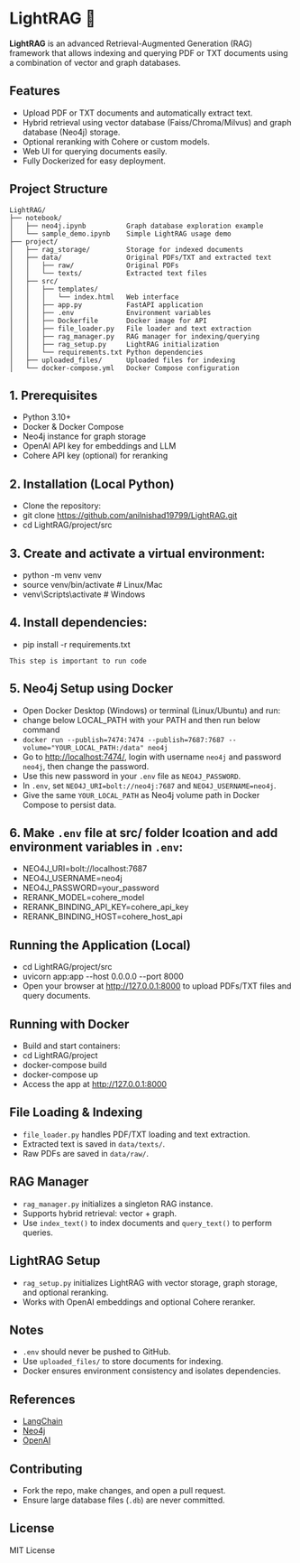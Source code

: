 # LightRAG 🚀

**LightRAG** is an advanced Retrieval-Augmented Generation (RAG) framework that allows indexing and querying PDF or TXT documents using a combination of vector and graph databases.

## Features
- Upload PDF or TXT documents and automatically extract text.
- Hybrid retrieval using vector database (Faiss/Chroma/Milvus) and graph database (Neo4j) storage.
- Optional reranking with Cohere or custom models.
- Web UI for querying documents easily.
- Fully Dockerized for easy deployment.

## Project Structure
```
LightRAG/
├── notebook/
│   ├── neo4j.ipynb          Graph database exploration example
│   └── sample_demo.ipynb    Simple LightRAG usage demo
├── project/
│   ├── rag_storage/         Storage for indexed documents
│   ├── data/                Original PDFs/TXT and extracted text
│   │   ├── raw/             Original PDFs
│   │   └── texts/           Extracted text files
│   ├── src/
│   │   ├── templates/
│   │   │   └── index.html   Web interface
│   │   ├── app.py           FastAPI application
│   │   ├── .env             Environment variables
│   │   ├── Dockerfile       Docker image for API
│   │   ├── file_loader.py   File loader and text extraction
│   │   ├── rag_manager.py   RAG manager for indexing/querying
│   │   ├── rag_setup.py     LightRAG initialization
│   │   └── requirements.txt Python dependencies
│   ├── uploaded_files/      Uploaded files for indexing
│   └── docker-compose.yml   Docker Compose configuration
```

## 1. Prerequisites
- Python 3.10+
- Docker & Docker Compose 
- Neo4j instance for graph storage
- OpenAI API key for embeddings and LLM
- Cohere API key (optional) for reranking

## 2. Installation (Local Python)
- Clone the repository:
- git clone https://github.com/anilnishad19799/LightRAG.git
- cd LightRAG/project/src

## 3. Create and activate a virtual environment:
- python -m venv venv
- source venv/bin/activate   # Linux/Mac
- venv\Scripts\activate      # Windows

## 4. Install dependencies:
- pip install -r requirements.txt

`This step is important to run code`
## 5. Neo4j Setup using Docker
- Open Docker Desktop (Windows) or terminal (Linux/Ubuntu) and run:
- change below LOCAL_PATH with your PATH and then run below command 
- `docker run --publish=7474:7474 --publish=7687:7687 --volume="YOUR_LOCAL_PATH:/data" neo4j`
- Go to [http://localhost:7474/](http://localhost:7474/), login with username `neo4j` and password `neo4j`, then change the password.  
- Use this new password in your `.env` file as `NEO4J_PASSWORD`.  
- In `.env`, set `NEO4J_URI=bolt://neo4j:7687` and `NEO4J_USERNAME=neo4j`.  
- Give the same `YOUR_LOCAL_PATH` as Neo4j volume path in Docker Compose to persist data.  

   
## 6. Make `.env` file at src/ folder lcoation and add environment variables in `.env`:
- NEO4J_URI=bolt://localhost:7687
- NEO4J_USERNAME=neo4j
- NEO4J_PASSWORD=your_password
- RERANK_MODEL=cohere_model
- RERANK_BINDING_API_KEY=cohere_api_key
- RERANK_BINDING_HOST=cohere_host_api

## Running the Application (Local) 
- cd LightRAG/project/src
- uvicorn app:app --host 0.0.0.0 --port 8000
- Open your browser at http://127.0.0.1:8000 to upload PDFs/TXT files and query documents.

## Running with Docker
- Build and start containers:
- cd LightRAG/project
- docker-compose build
- docker-compose up
- Access the app at http://127.0.0.1:8000

## File Loading & Indexing
- `file_loader.py` handles PDF/TXT loading and text extraction.
- Extracted text is saved in `data/texts/`.
- Raw PDFs are saved in `data/raw/`.

## RAG Manager
- `rag_manager.py` initializes a singleton RAG instance.
- Supports hybrid retrieval: vector + graph.
- Use `index_text()` to index documents and `query_text()` to perform queries.

## LightRAG Setup
- `rag_setup.py` initializes LightRAG with vector storage, graph storage, and optional reranking.
- Works with OpenAI embeddings and optional Cohere reranker.

## Notes
- `.env` should never be pushed to GitHub.
- Use `uploaded_files/` to store documents for indexing.
- Docker ensures environment consistency and isolates dependencies.

## References
- [LangChain](https://www.langchain.com/)
- [Neo4j](https://neo4j.com/)
- [OpenAI](https://openai.com/)

## Contributing
- Fork the repo, make changes, and open a pull request.
- Ensure large database files (`.db`) are never committed.

## License
MIT License
